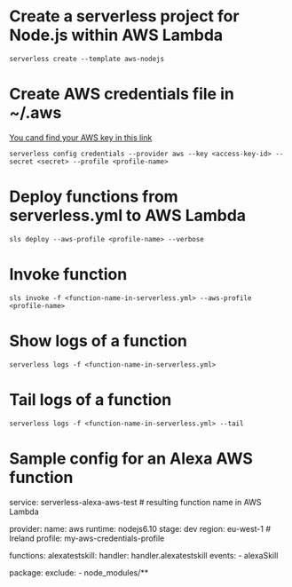 # Create a serverless project for Node.js within AWS Lambda
`serverless create --template aws-nodejs`

# Create AWS credentials file in ~/.aws
[You cand find your AWS key in this link](https://console.aws.amazon.com/iam/home?region=us-east-2#/security_credentials)

`serverless config credentials --provider aws --key <access-key-id> --secret <secret> --profile <profile-name>`

# Deploy functions from serverless.yml to AWS Lambda
`sls deploy --aws-profile <profile-name> --verbose`

# Invoke function
`sls invoke -f <function-name-in-serverless.yml> --aws-profile <profile-name>`

# Show logs of a function
`serverless logs -f <function-name-in-serverless.yml>`

# Tail logs of a function
`serverless logs -f <function-name-in-serverless.yml> --tail`

# Sample config for an Alexa AWS function
service: serverless-alexa-aws-test # resulting function name in AWS Lambda

provider:
  name: aws
  runtime: nodejs6.10
  stage: dev
  region: eu-west-1 # Ireland
  profile: my-aws-credentials-profile

functions:
  alexatestskill:
    handler: handler.alexatestskill
    events:
      - alexaSkill

package:
  exclude:
    - node_modules/**